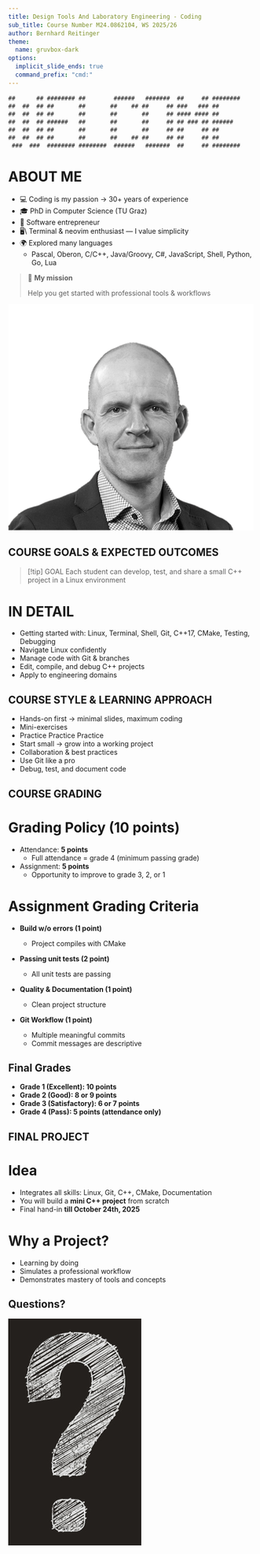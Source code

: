 ```yaml
---
title: Design Tools And Laboratory Engineering - Coding 
sub_title: Course Number M24.0862104, WS 2025/26 
author: Bernhard Reitinger
theme:
  name: gruvbox-dark
options:
  implicit_slide_ends: true
  command_prefix: "cmd:"
---
```



```
##      ## ######## ##        ######   #######  ##     ## ########
##  ##  ## ##       ##       ##    ## ##     ## ###   ### ##
##  ##  ## ##       ##       ##       ##     ## #### #### ##
##  ##  ## ######   ##       ##       ##     ## ## ### ## ######
##  ##  ## ##       ##       ##       ##     ## ##     ## ##
##  ##  ## ##       ##       ##    ## ##     ## ##     ## ##
 ###  ###  ######## ########  ######   #######  ##     ## ########
```

<!-- column_layout: [2, 1] -->
<!-- column: 0 -->

# ABOUT ME

- 💻 Coding is my passion → 30+ years of experience
- 🎓 PhD in Computer Science (TU Graz)
- 🚀 Software entrepreneur
- 🖥️\\ Terminal & neovim enthusiast — I value simplicity
- 🌍 Explored many languages
  - Pascal, Oberon, C/C++, Java/Groovy, C#, JavaScript, Shell, Python, Go, Lua

> 🎯 **My mission**
>
> Help you get started with professional tools & workflows

<!-- column: 1 -->

![image:width:90%](me.png)

COURSE GOALS & EXPECTED OUTCOMES
---

> [!tip] GOAL
> Each student can develop, test, and share a small C++ project in a Linux environment

# IN DETAIL

<!-- incremental_lists: true -->

- Getting started with: Linux, Terminal, Shell, Git, C++17, CMake, Testing, Debugging
- Navigate Linux confidently
- Manage code with Git & branches
- Edit, compile, and debug C++ projects
- Apply to engineering domains

COURSE STYLE & LEARNING APPROACH
---

<!-- incremental_lists: true -->

- Hands-on first → minimal slides, maximum coding
- Mini-exercises
- Practice Practice Practice
- Start small → grow into a working project
- Collaboration & best practices
- Use Git like a pro
- Debug, test, and document code

COURSE GRADING
---

# Grading Policy (10 points)

- Attendance: **5 points**
  - Full attendance = grade 4 (minimum passing grade)
- Assignment: **5 points**
  - Opportunity to improve to grade 3, 2, or 1

<!-- pause -->

# Assignment Grading Criteria

- **Build w/o errors (1 point)**
  - Project compiles with CMake

- **Passing unit tests (2 point)**
  - All unit tests are passing

- **Quality & Documentation (1 point)**
  - Clean project structure

- **Git Workflow (1 point)**
  - Multiple meaningful commits
  - Commit messages are descriptive

Final Grades
---

- **Grade 1 (Excellent): 10 points**
- **Grade 2 (Good): 8 or 9 points**
- **Grade 3 (Satisfactory): 6 or 7 points**
- **Grade 4 (Pass): 5 points (attendance only)**

FINAL PROJECT
---

# Idea

- Integrates all skills: Linux, Git, C++, CMake, Documentation
- You will build a **mini C++ project** from scratch
- Final hand-in **till October 24th, 2025**

<!-- pause -->

# Why a Project?

- Learning by doing
- Simulates a professional workflow
- Demonstrates mastery of tools and concepts

Questions?
---

![](question.jpg)
